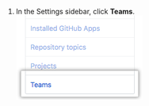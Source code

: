 1. In the Settings sidebar, click **Teams**.
  ![Teams tab in the organization settings sidebar](/assets/images/help/settings/settings-sidebar-team-settings.png)
